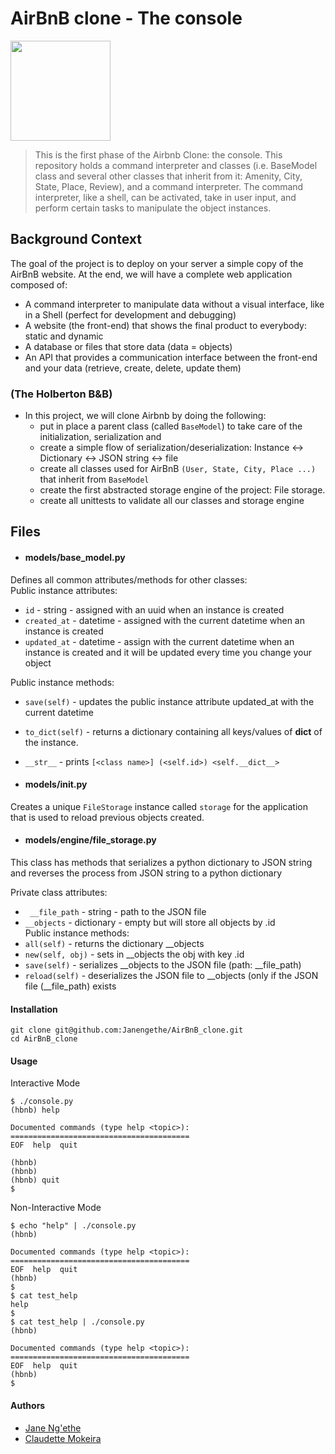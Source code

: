 # AirBnB clone - The console
<img src="https://www.tabbykatz.com/hbnb.png" width="160" height=auto />

> This is the first phase of the Airbnb Clone: the console. This repository
> holds a command interpreter and classes (i.e. BaseModel class and several
> other classes that inherit from it: Amenity, City, State, Place, Review), and
> a command interpreter. The command interpreter, like a shell, can be
> activated, take in user input, and perform certain tasks to manipulate the
> object instances.

## Background Context
The goal of the project is to deploy on your server a simple copy of the AirBnB website.
At the end, we will have a complete web application composed of:
- A command interpreter to manipulate data without a visual interface, like in a Shell (perfect for development and debugging)
- A website (the front-end) that shows the final product to everybody: static and dynamic
- A database or files that store data (data = objects)
- An API that provides a communication interface between the front-end and your data (retrieve, create, delete, update them)

### (The Holberton B&B)
- In this project, we will clone Airbnb by doing the following:
  - put in place a parent class (called `BaseModel`) to take care of the initialization, serialization and
  - create a simple flow of serialization/deserialization: Instance <-> Dictionary <-> JSON 	string <-> file
  - create all classes used for AirBnB `(User, State, City, Place ...)` that inherit from `BaseModel`
  - create the first abstracted storage engine of the project: File storage.
  - create all unittests to validate all our classes and storage engine

## Files
- #### models/base_model.py
Defines all common attributes/methods for other classes:</br>
Public instance attributes:</br>
- `id` - string - assigned with an uuid when an instance is created </br>
- `created_at` - datetime - assigned with the current datetime when an instance is created </br>
- `updated_at` - datetime - assign with the current datetime when an instance is created and it will be updated every time you change your object </br>

Public instance methods:</br>
- `save(self)` - updates the public instance attribute updated_at with the current datetime </br>
- `to_dict(self)` -  returns a dictionary containing all keys/values of __dict__ of the instance.</br>

- `__str__` - prints `[<class name>] (<self.id>) <self.__dict__>` </br>

- #### models/__init__.py
Creates a unique `FileStorage` instance called `storage` for the application that
is used to reload previous objects created.

- #### models/engine/file_storage.py
This class has methods that serializes a python dictionary to  JSON string and reverses the process from JSON string to a python dictionary

Private class attributes:</br>
- ` __file_path` - string - path to the JSON file</br>
- `__objects` - dictionary - empty but will store all objects by <class name>.id </br>
Public instance methods:</br>
- `all(self)` - returns the dictionary __objects </br>
- `new(self, obj)` - sets in __objects the obj with key <obj class name>.id </br>
- `save(self)` - serializes __objects to the JSON file (path: __file_path) </br>
- `reload(self)` - deserializes the JSON file to __objects (only if the JSON file (__file_path) exists </br>

#### Installation
```
git clone git@github.com:Janengethe/AirBnB_clone.git
cd AirBnB_clone
```

#### Usage
Interactive Mode

```
$ ./console.py
(hbnb) help

Documented commands (type help <topic>):
========================================
EOF  help  quit

(hbnb)
(hbnb)
(hbnb) quit
$
```

Non-Interactive Mode

```
$ echo "help" | ./console.py
(hbnb)

Documented commands (type help <topic>):
========================================
EOF  help  quit
(hbnb)
$
$ cat test_help
help
$
$ cat test_help | ./console.py
(hbnb)

Documented commands (type help <topic>):
========================================
EOF  help  quit
(hbnb)
$
```

#### Authors
* [Jane Ng'ethe](https://github.com/Janengethe)
* [Claudette Mokeira](https://github.com/keira-claudette)